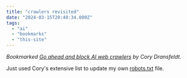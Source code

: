 ```yaml
---
title: "crawlers revisited"
date: "2024-03-15T20:40:34.000Z"
tags: 
  - "ai"
  - "bookmarks"
  - "this-site"
---
```


_Bookmarked [Go ahead and block AI web crawlers](https://coryd.dev/posts/2024/go-ahead-and-block-ai-web-crawlers/) by Cory Dransfeldt._

Just used Cory's extensive list to update my own [robots.txt](https://nicksimson.com/robots.txt) file.
